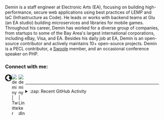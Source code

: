 Demin is a staff engineer at Electronic Arts (EA), focusing on building high-performance, secure web applications using best practices of LEMP and IaC (Infrastructure as Code). He leads or works with backend teams at Glu (an EA studio) building microservices and libraries for mobile games. Throughout his career, Demin has worked for a diverse group of companies, from startups to some of the Bay Area's largest international corporations, including eBay, Visa, and EA. Besides his daily job at EA, Demin is an open-source contributor and actively maintains 10+ open-source projects. Demin is a PECL contributor, a [Swoole](https://github.com/swoole) member, and an occasional conference speaker on PHP.

### Connect with me:

[<img align="left" alt="https://deminy.in" width="22px" src="https://raw.githubusercontent.com/iconic/open-iconic/master/svg/globe.svg" />][website]
[<img align="left" alt="deminy | Twitter" width="22px" src="https://cdn.jsdelivr.net/npm/simple-icons@v3/icons/twitter.svg" />][twitter]
[<img align="left" alt="deminy | LinkedIn" width="22px" src="https://cdn.jsdelivr.net/npm/simple-icons@v3/icons/linkedin.svg" />][linkedin]

<br />

[website]: https://deminy.in
[linkedin]: https://www.linkedin.com/in/deminy
[twitter]: https://twitter.com/deminy

---

<details>
  <summary>:zap: Recent GitHub Activity</summary>

<!--START_SECTION:activity-->
1. 🚀 Published release [6.0.0-alpha](https://github.com/swoole/ide-helper/releases/tag/6.0.0-alpha) in [swoole/ide-helper](https://github.com/swoole/ide-helper)
2. 🗣 Commented on [#38](https://github.com/swoole/ide-helper/issues/38#issuecomment-2456440185) in [swoole/ide-helper](https://github.com/swoole/ide-helper)
3. 🔒 Closed issue [#38](https://github.com/swoole/ide-helper/issues/38) in [swoole/ide-helper](https://github.com/swoole/ide-helper)
4. 🚀 Published release [5.1.5](https://github.com/swoole/ide-helper/releases/tag/5.1.5) in [swoole/ide-helper](https://github.com/swoole/ide-helper)
5. 🗣 Commented on [#52](https://github.com/swoole/docker-swoole/pull/52#issuecomment-2408418459) in [swoole/docker-swoole](https://github.com/swoole/docker-swoole)
<!--END_SECTION:activity-->

</details>
